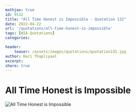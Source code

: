 ```yaml
---
mathjax: true
id: 9132
title: "All Time Honest is Impossible - Quotation 132"
date: 2022-04-22
url: '/quotations/all-time-honest-is-impossible'
tags: [WIA Quotations] 
categories: 

header:
    teaser: /assets/images/quotations/quotation132.jpg
author: Hari Thapliyaal 
excerpt:
share: true 
---
```


# All Time Honest is Impossible

![All Time Honest is Impossible](/assets/images/quotations/quotation132.jpg)
